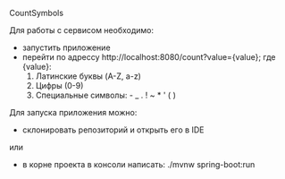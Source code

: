 CountSymbols

Для работы с сервисом необходимо:
* запустить приложение
* перейти по адрессу http://localhost:8080/count?value={value};
где {value}:
  1. Латинские буквы (A-Z, a-z)
  2. Цифры (0-9)
  3. Специальные символы: - _ . ! ~ * ' ( )


Для запуска приложения можно:
* склонировать репозиторий и открыть его в IDE

или

* в корне проекта в консоли написать: ./mvnw spring-boot:run